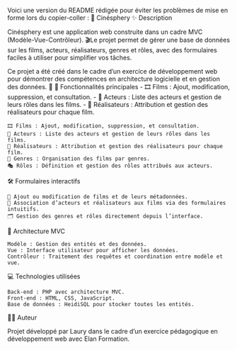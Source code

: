 Voici une version du README rédigée pour éviter les problèmes de mise en forme lors du copier-coller :
🎥 Cinésphery
✨ Description

Cinésphery est une application web construite dans un cadre MVC (Modèle-Vue-Contrôleur). 
🎬Le projet permet de gérer une base de données sur les films, acteurs, réalisateurs, genres et rôles, avec des formulaires faciles à utiliser pour simplifier vos tâches.

Ce projet a été créé dans le cadre d’un exercice de développement web pour démontrer des compétences en architecture logicielle et en gestion des données. 🌟
🌟 Fonctionnalités principales
    - 🎞️ Films : Ajout, modification, suppression, et consultation.
    - 👤 Acteurs : Liste des acteurs et gestion de leurs rôles dans les films.
    - 🎥 Réalisateurs : Attribution et gestion des réalisateurs pour chaque film.

    🎞️ Films : Ajout, modification, suppression, et consultation.
    👤 Acteurs : Liste des acteurs et gestion de leurs rôles dans les films.
    🎥 Réalisateurs : Attribution et gestion des réalisateurs pour chaque film.
    📂 Genres : Organisation des films par genres.
    🎭 Rôles : Définition et gestion des rôles attribués aux acteurs.
   



🛠️ Formulaires interactifs

    📄 Ajout ou modification de films et de leurs métadonnées.
    🤝 Association d’acteurs et réalisateurs aux films via des formulaires intuitifs.
    🗂️ Gestion des genres et rôles directement depuis l’interface.

🧩 Architecture MVC

    Modèle : Gestion des entités et des données.
    Vue : Interface utilisateur pour afficher les données.
    Contrôleur : Traitement des requêtes et coordination entre modèle et vue.

💻 Technologies utilisées

    Back-end : PHP avec architecture MVC.
    Front-end : HTML, CSS, JavaScript.
    Base de données : HeidiSQL pour stocker toutes les entités.

👨‍💻 Auteur

Projet développé par Laury dans le cadre d’un exercice pédagogique en développement web avec Elan Formation.
